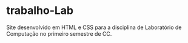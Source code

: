 # trabalho-Lab
Site desenvolvido em HTML e CSS para a disciplina de Laboratório de Computação no primeiro semestre de CC.

